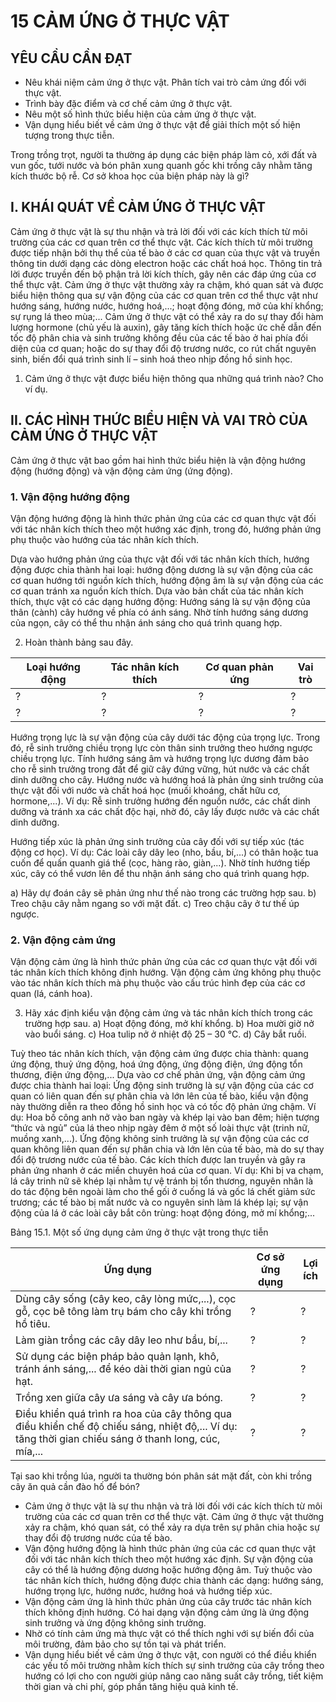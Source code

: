 # 15 CẢM ỨNG Ở THỰC VẬT

## YÊU CẦU CẦN ĐẠT

- Nêu khái niệm cảm ứng ở thực vật. Phân tích vai trò cảm ứng đối với thực vật.
- Trình bày đặc điểm và cơ chế cảm ứng ở thực vật.
- Nêu một số hình thức biểu hiện của cảm ứng ở thực vật.
- Vận dụng hiểu biết về cảm ứng ở thực vật để giải thích một số hiện tượng trong thực tiễn.

Trong trồng trọt, người ta thường áp dụng các biện pháp làm cỏ, xới đất và vun gốc, tưới nước và bón phân xung quanh gốc khi trồng cây nhằm tăng kích thước bộ rễ. Cơ sở khoa học của biện pháp này là gì?

## I. KHÁI QUÁT VỀ CẢM ỨNG Ở THỰC VẬT

Cảm ứng ở thực vật là sự thu nhận và trả lời đối với các kích thích từ môi trường của các cơ quan trên cơ thể thực vật.
Các kích thích từ môi trường được tiếp nhận bởi thụ thể của tế bào ở các cơ quan của thực vật và truyền thông tin dưới dạng các dòng electron hoặc các chất hoá học. Thông tin trả lời được truyền đến bộ phận trả lời kích thích, gây nên các đáp ứng của cơ thể thực vật.
Cảm ứng ở thực vật thường xảy ra chậm, khó quan sát và được biểu hiện thông qua sự vận động của các cơ quan trên cơ thể thực vật như hướng sáng, hướng nước, hướng hoá,...; hoạt động đóng, mở của khí khổng; sự rụng lá theo mùa;... Cảm ứng ở thực vật có thể xảy ra do sự thay đổi hàm lượng hormone (chủ yếu là auxin), gây tăng kích thích hoặc ức chế dẫn đến tốc độ phân chia và sinh trưởng không đều của các tế bào ở hai phía đối diện của cơ quan; hoặc do sự thay đổi độ trương nước, co rút chất nguyên sinh, biến đổi quá trình sinh lí – sinh hoá theo nhịp đồng hồ sinh học.
1. Cảm ứng ở thực vật được biểu hiện thông qua những quá trình nào? Cho ví dụ.

## II. CÁC HÌNH THỨC BIỂU HIỆN VÀ VAI TRÒ CỦA CẢM ỨNG Ở THỰC VẬT

Cảm ứng ở thực vật bao gồm hai hình thức biểu hiện là vận động hướng động (hướng động) và vận động cảm ứng (ứng động).

### 1. Vận động hướng động

Vận động hướng động là hình thức phản ứng của các cơ quan thực vật đối với tác nhân kích thích theo một hướng xác định, trong đó, hướng phản ứng phụ thuộc vào hướng của tác nhân kích thích.

Dựa vào hướng phản ứng của thực vật đối với tác nhân kích thích, hướng động được chia thành hai loại: hướng động dương là sự vận động của các cơ quan hướng tới nguồn kích thích, hướng động âm là sự vận động của các cơ quan tránh xa nguồn kích thích. Dựa vào bản chất của tác nhân kích thích, thực vật có các dạng hướng động:
Hướng sáng là sự vận động của thân (cành) cây hướng về phía có ánh sáng. Nhờ tính hướng sáng dương của ngọn, cây có thể thu nhận ánh sáng cho quá trình quang hợp.

2. Hoàn thành bảng sau đây.

| Loại hướng động | Tác nhân kích thích | Cơ quan phản ứng | Vai trò |
|---|---|---|---|
| ? | ? | ? | ? |
| ? | ? | ? | ? |

Hướng trọng lực là sự vận động của cây dưới tác động của trọng lực. Trong đó, rễ sinh trưởng chiều trọng lực còn thân sinh trưởng theo hướng ngược chiều trọng lực. Tính hướng sáng âm và hướng trọng lực dương đảm bảo cho rễ sinh trưởng trong đất để giữ cây đứng vững, hút nước và các chất dinh dưỡng cho cây.
Hướng nước và hướng hoá là phản ứng sinh trưởng của thực vật đối với nước và chất hoá học (muối khoáng, chất hữu cơ, hormone,...). Ví dụ: Rễ sinh trưởng hướng đến nguồn nước, các chất dinh dưỡng và tránh xa các chất độc hại, nhờ đó, cây lấy được nước và các chất dinh dưỡng.

Hướng tiếp xúc là phản ứng sinh trưởng của cây đối với sự tiếp xúc (tác động cơ học). Ví dụ: Các loài cây dây leo (nho, bầu, bí,...) có thân hoặc tua cuốn để quấn quanh giá thể (cọc, hàng rào, giàn,...). Nhờ tính hướng tiếp xúc, cây có thể vươn lên để thu nhận ánh sáng cho quá trình quang hợp.

a) Hãy dự đoán cây sẽ phản ứng như thế nào trong các trường hợp sau.
b) Treo chậu cây nằm ngang so với mặt đất.
c) Treo chậu cây ở tư thế úp ngược.

### 2. Vận động cảm ứng

Vận động cảm ứng là hình thức phản ứng của các cơ quan thực vật đối với tác nhân kích thích không định hướng. Vận động cảm ứng không phụ thuộc vào tác nhân kích thích mà phụ thuộc vào cấu trúc hình đẹp của các cơ quan (lá, cánh hoa).

3. Hãy xác định kiểu vận động cảm ứng và tác nhân kích thích trong các trường hợp sau.
a) Hoạt động đóng, mở khí khổng.
b) Hoa mười giờ nở vào buổi sáng.
c) Hoa tulip nở ở nhiệt độ 25 – 30 °C.
d) Cây bắt ruồi.

Tuỳ theo tác nhân kích thích, vận động cảm ứng được chia thành: quang ứng động, thuỷ ứng động, hoá ứng động, ứng động điện, ứng động tổn thương, điện ứng động,... Dựa vào cơ chế phản ứng, vận động cảm ứng được chia thành hai loại:
Ứng động sinh trưởng là sự vận động của các cơ quan có liên quan đến sự phân chia và lớn lên của tế bào, kiểu vận động này thường diễn ra theo đồng hồ sinh học và có tốc độ phản ứng chậm. Ví dụ: Hoa bồ công anh nở vào ban ngày và khép lại vào ban đêm; hiện tượng “thức và ngủ” của lá theo nhịp ngày đêm ở một số loài thực vật (trinh nữ, muồng xanh,...).
Ứng động không sinh trưởng là sự vận động của các cơ quan không liên quan đến sự phân chia và lớn lên của tế bào, mà do sự thay đổi độ trương nước của tế bào. Các kích thích được lan truyền và gây ra phản ứng nhanh ở các miền chuyên hoá của cơ quan. Ví dụ: Khi bị va chạm, lá cây trinh nữ sẽ khép lại nhằm tự vệ tránh bị tổn thương, nguyên nhân là do tác động bên ngoài làm cho thể gối ở cuống lá và gốc lá chết giảm sức trương; các tế bào bị mất nước và co nguyên sinh làm lá khép lại; sự vận động của lá ở các loài cây bắt côn trùng: hoạt động đóng, mở mí khổng;...

Bảng 15.1. Một số ứng dụng cảm ứng ở thực vật trong thực tiễn

| Ứng dụng | Cơ sở ứng dụng | Lợi ích |
|---|---|---|
| Dùng cây sống (cây keo, cây lòng mức,...), cọc gỗ, cọc bê tông làm trụ bám cho cây khi trồng hồ tiêu. | ? | ? |
| Làm giàn trồng các cây dây leo như bầu, bí,... | ? | ? |
| Sử dụng các biện pháp bảo quản lạnh, khô, tránh ánh sáng,... để kéo dài thời gian ngủ của hạt. | ? | ? |
| Trồng xen giữa cây ưa sáng và cây ưa bóng. | ? | ? |
| Điều khiển quá trình ra hoa của cây thông qua điều khiển chế độ chiếu sáng, nhiệt độ,... Ví dụ: tăng thời gian chiếu sáng ở thanh long, cúc, mía,... | ? | ? |

Tại sao khi trồng lúa, người ta thường bón phân sát mặt đất, còn khi trồng cây ăn quả cần đào hố để bón?

- Cảm ứng ở thực vật là sự thu nhận và trả lời đối với các kích thích từ môi trường của các cơ quan trên cơ thể thực vật. Cảm ứng ở thực vật thường xảy ra chậm, khó quan sát, có thể xảy ra dựa trên sự phân chia hoặc sự thay đổi độ trương nước của tế bào.
- Vận động hướng động là hình thức phản ứng của các cơ quan thực vật đối với tác nhân kích thích theo một hướng xác định. Sự vận động của cây có thể là hướng động dương hoặc hướng động âm. Tuỳ thuộc vào tác nhân kích thích, hướng động được chia thành các dạng: hướng sáng, hướng trọng lực, hướng nước, hướng hoá và hướng tiếp xúc.
- Vận động cảm ứng là hình thức phản ứng của cây trước tác nhân kích thích không định hướng. Có hai dạng vận động cảm ứng là ứng động sinh trưởng và ứng động không sinh trưởng.
- Nhờ có tính cảm ứng mà thực vật có thể thích nghi với sự biến đổi của môi trường, đảm bảo cho sự tồn tại và phát triển.
- Vận dụng hiểu biết về cảm ứng ở thực vật, con người có thể điều khiển các yếu tố môi trường nhằm kích thích sự sinh trưởng của cây trồng theo hướng có lợi cho con người giúp nâng cao năng suất cây trồng, tiết kiệm thời gian và chi phí, góp phần tăng hiệu quả kinh tế.
